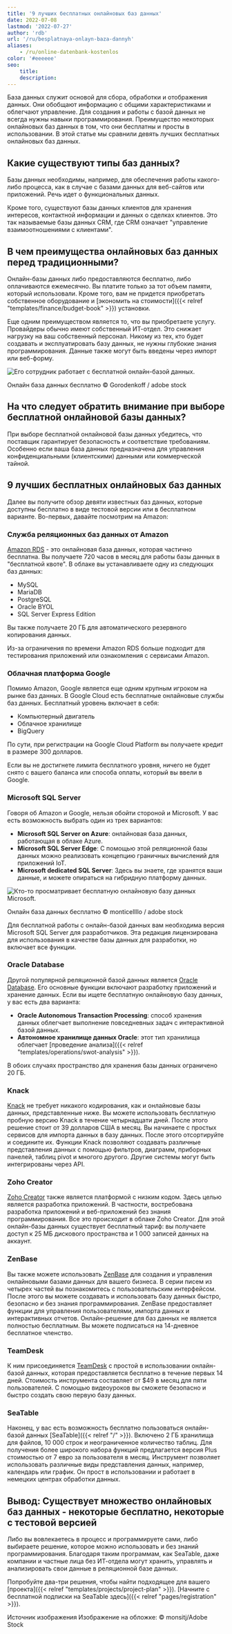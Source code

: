 ```yaml
---
title: '9 лучших бесплатных онлайновых баз данных'
date: 2022-07-08
lastmod: '2022-07-27'
author: 'rdb'
url: '/ru/besplatnaya-onlayn-baza-dannyh'
aliases:
    - /ru/online-datenbank-kostenlos
color: '#eeeeee'
seo:
    title:
    description:
---
```


База данных служит основой для сбора, обработки и отображения данных. Они обобщают информацию с общими характеристиками и облегчают управление. Для создания и работы с базой данных не всегда нужны навыки программирования. Преимущество некоторых онлайновых баз данных в том, что они бесплатны и просты в использовании. В этой статье мы сравнили девять лучших бесплатных онлайновых баз данных.

## Какие существуют типы баз данных?

Базы данных необходимы, например, для обеспечения работы какого-либо процесса, как в случае с базами данных для веб-сайтов или приложений. Речь идет о функциональных данных.

Кроме того, существуют базы данных клиентов для хранения интересов, контактной информации и данных о сделках клиентов. Это так называемые базы данных CRM, где CRM означает "управление взаимоотношениями с клиентами".

## В чем преимущества онлайновых баз данных перед традиционными?

Онлайн-базы данных либо предоставляются бесплатно, либо оплачиваются ежемесячно. Вы платите только за тот объем памяти, который использовали. Кроме того, вам не придется приобретать собственное оборудование и [экономить на стоимости]({{< relref "templates/finance/budget-book" >}}) установки.

Еще одним преимуществом является то, что вы приобретаете услугу. Провайдеры обычно имеют собственный ИТ-отдел. Это снижает нагрузку на ваш собственный персонал. Никому из тех, кто будет создавать и эксплуатировать базу данных, не нужны глубокие знания программирования. Данные также могут быть введены через импорт или веб-форму.

![Его сотрудник работает с бесплатной онлайн-базой данных.](Online-Datenbank-kostenlos_AdobeStock_163119186_bearbeitet-711x474.jpg)

Онлайн база данных бесплатно © Gorodenkoff / adobe stock

## На что следует обратить внимание при выборе бесплатной онлайновой базы данных?

При выборе бесплатной онлайновой базы данных убедитесь, что поставщик гарантирует безопасность и соответствие требованиям. Особенно если ваша база данных предназначена для управления конфиденциальными (клиентскими) данными или коммерческой тайной.

## 9 лучших бесплатных онлайновых баз данных

Далее вы получите обзор девяти известных баз данных, которые доступны бесплатно в виде тестовой версии или в бесплатном варианте. Во-первых, давайте посмотрим на Amazon:

### Служба реляционных баз данных от Amazon

[Amazon RDS](https://aws.amazon.com/de/rds/) - это онлайновая база данных, которая частично бесплатна. Вы получаете 720 часов в месяц для работы базы данных в "бесплатной квоте". В облаке вы устанавливаете одну из следующих баз данных:

- MySQL
- MariaDB
- PostgreSQL
- Oracle BYOL
- SQL Server Express Edition

Вы также получаете 20 ГБ для автоматического резервного копирования данных.

Из-за ограничения по времени Amazon RDS больше подходит для тестирования приложений или ознакомления с сервисами Amazon.

### Облачная платформа Google

Помимо Amazon, Google является еще одним крупным игроком на рынке баз данных. В Google Cloud есть бесплатные онлайновые службы баз данных. Бесплатный уровень включает в себя:

- Компьютерный двигатель
- Облачное хранилище
- BigQuery

По сути, при регистрации на Google Cloud Platform вы получаете кредит в размере 300 долларов.

Если вы не достигнете лимита бесплатного уровня, ничего не будет снято с вашего баланса или способа оплаты, который вы ввели в Google.

### Microsoft SQL Server

Говоря об Amazon и Google, нельзя обойти стороной и Microsoft. У вас есть возможность выбрать один из трех вариантов:

- **Microsoft SQL Server on Azure**: онлайновая база данных, работающая в облаке Azure.
- **Microsoft SQL Server Edge**: С помощью этой реляционной базы данных можно реализовать концепцию граничных вычислений для приложений IoT.
- **Microsoft dedicated SQL Server**: Здесь вы знаете, где хранятся ваши данные, и можете опираться на гибридную платформу данных.

![Кто-то просматривает бесплатную онлайновую базу данных Microsoft.](Online-Datenbank-kostenlos_AdobeStock_418493344_bearbeitet-711x474.jpg)

Онлайн база данных бесплатно © monticellllo / adobe stock

Для бесплатной работы с онлайн-базой данных вам необходима версия Microsoft SQL Server для разработчиков. Эта редакция лицензирована для использования в качестве базы данных для разработки, но включает все функции.

### Oracle Database

Другой популярной реляционной базой данных является [Oracle Database](https://www.oracle.com/de/database/). Его основные функции включают разработку приложений и хранение данных. Если вы ищете бесплатную онлайновую базу данных, у вас есть два варианта:

- **Oracle Autonomous Transaction Processing**: способ хранения данных облегчает выполнение повседневных задач с интерактивной базой данных.
- **Автономное хранилище данных Oracle**: этот тип хранилища облегчает [проведение анализа]({{< relref "templates/operations/swot-analysis" >}}).

В обоих случаях пространство для хранения базы данных ограничено 20 ГБ.

### Knack

[Knack](https://www.knack.com/) не требует никакого кодирования, как и онлайновые базы данных, представленные ниже. Вы можете использовать бесплатную пробную версию Knack в течение четырнадцати дней. После этого решение стоит от 39 долларов США в месяц. Вы начинаете с простых сервисов для импорта данных в базу данных. После этого отсортируйте и соедините их. Функции Knack позволяют создавать различные представления данных с помощью фильтров, диаграмм, приборных панелей, таблиц pivot и многого другого. Другие системы могут быть интегрированы через API.

### Zoho Creator

[Zoho Creator](https://www.zoho.com/de/creator/) также является платформой с низким кодом. Здесь целью является разработка приложений. В частности, востребована разработка приложений и веб-приложений без знания программирования. Все это происходит в облаке Zoho Creator. Для этой онлайн-базы данных существует бесплатный тариф: вы получаете доступ к 25 МБ дискового пространства и 1 000 записей данных на аккаунт.

### ZenBase

Вы также можете использовать [ZenBase](https://getzenbase.com/) для создания и управления онлайновыми базами данных для вашего бизнеса. В серии писем из четырех частей вы познакомитесь с пользовательским интерфейсом. После этого вы можете создавать и использовать базу данных быстро, безопасно и без знания программирования. ZenBase предоставляет функции для управления пользователями, импорта данных и интерактивных отчетов. Онлайн-решение для баз данных не является полностью бесплатным. Вы можете подписаться на 14-дневное бесплатное членство.

### TeamDesk

К ним присоединяется [TeamDesk](https://www.teamdesk.net/) с простой в использовании онлайн-базой данных, которая предоставляется бесплатно в течение первых 14 дней. Стоимость инструмента составляет от $49 в месяц для пяти пользователей. С помощью видеоуроков вы сможете безопасно и быстро создать свою первую базу данных.

### SeaTable

Наконец, у вас есть возможность бесплатно пользоваться онлайн-базой данных [SeaTable]({{< relref "/" >}}). Включено 2 ГБ хранилища для файлов, 10 000 строк и неограниченное количество таблиц. Для получения более широкого набора функций предлагается версия Plus стоимостью от 7 евро за пользователя в месяц. Инструмент позволяет использовать различные виды представления данных, например, календарь или график. Он прост в использовании и работает в немецких центрах обработки данных.

## Вывод: Существует множество онлайновых баз данных - некоторые бесплатно, некоторые с тестовой версией

Либо вы вовлекаетесь в процесс и программируете сами, либо выбираете решение, которое можно использовать и без знаний программирования. Благодаря таким программам, как SeaTable, даже компании и частные лица без ИТ-отдела могут хранить, управлять и анализировать свои данные в реляционной базе данных.

Попробуйте два-три решения, чтобы найти подходящее для вашего [проекта]({{< relref "templates/projects/project-plan" >}}). [Начните с бесплатной подписки на SeaTable здесь]({{< relref "pages/registration" >}}).

Источник изображения Изображение на обложке: © monsitj/Adobe Stock

